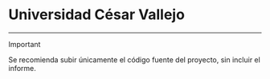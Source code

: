 # Universidad César Vallejo
- - -

> [!IMPORTANT]
> Se recomienda subir únicamente el código fuente del proyecto, sin incluir el informe.
